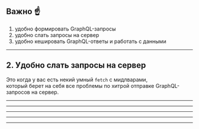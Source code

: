 ## Важно ☝️ <!-- .element: class="green" -->

1. удобно формировать GraphQL-запросы <!-- .element: class="gray" -->
2. удобно слать запросы на сервер <!-- .element: class="green" -->
3. удобно кешировать GraphQL-ответы и работать с данными <!-- .element: class="gray" -->

-----

## 2. Удобно слать запросы на сервер <!-- .element: class="green" -->

Это когда у вас есть некий умный `fetch` с мидлварами, <br /> который берет на себя все проблемы по хитрой отправке GraphQL-запросов на сервер.

-----

-----

-----

-----

-----
